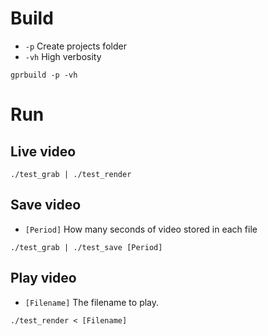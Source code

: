 # Build

* `-p` Create projects folder
* `-vh` High verbosity

```shell
gprbuild -p -vh
```

# Run

## Live video

```shell
./test_grab | ./test_render
```

## Save video

* `[Period]` How many seconds of video stored in each file

```shell
./test_grab | ./test_save [Period]
```

## Play video

* `[Filename]` The filename to play.

```shell
./test_render < [Filename]
```
